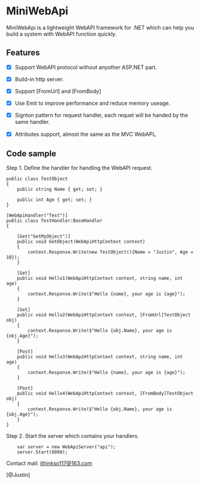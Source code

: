 # MiniWebApi


MiniWebApi is a lightweight WebAPI framework for .NET which can help you build a system with WebAPI function quickly.


## Features
- [x] Support WebAPI protocol without anyother ASP.NET part.
- [x] Build-in http server.
- [x] Support [FromUrl] and [FromBody]
- [x] Use Emit to improve performance and reduce memory useage.
- [x] Signton pattern for request handler, each requet will be handed by the same handler.
- [x] Attributes support, almost the same as the MVC WebAPI。



## Code sample

Step 1. Define the handler for handling the WebAPI request.


    public class TestObject
    {
        public string Name { get; set; }

        public int Age { get; set; }
    }

    [WebApiHandler("Test")]
    public class TestHandler:BaseHandler
    {

        [Get("GetMyObject")]
        public void GetObject(WebApiHttpContext context)
        {
            context.Response.Write(new TestObject(){Name = "Justin", Age = 10});
        }

        [Get]
        public void Hello1(WebApiHttpContext context, string name, int age)
        {
            context.Response.Write($"Hello {name}, your age is {age}");
        }

        [Get]
        public void Hello2(WebApiHttpContext context, [FromUrl]TestObject obj)
        {
            context.Response.Write($"Hello {obj.Name}, your age is {obj.Age}");
        }

        [Post]
        public void Hello3(WebApiHttpContext context, string name, int age)
        {
            context.Response.Write($"Hello {name}, your age is {age}");
        }

        [Post]
        public void Hello4(WebApiHttpContext context, [FromBody]TestObject obj)
        {
            context.Response.Write($"Hello {obj.Name}, your age is {obj.Age}");
        }
    }
    
    
Step 2. Start the server which contains your handlers.

        var server = new WebApiServer("api");
        server.Start(8090);


Contact mail: ithinkso117@163.com

[@Justin] 
